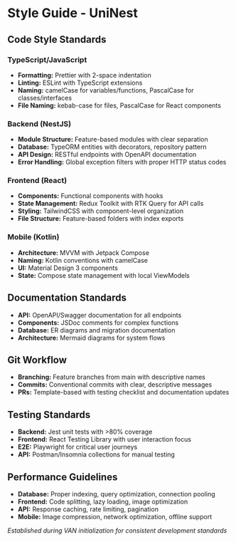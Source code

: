 # Style Guide - UniNest

## Code Style Standards

### TypeScript/JavaScript
- **Formatting:** Prettier with 2-space indentation  
- **Linting:** ESLint with TypeScript extensions
- **Naming:** camelCase for variables/functions, PascalCase for classes/interfaces
- **File Naming:** kebab-case for files, PascalCase for React components

### Backend (NestJS)
- **Module Structure:** Feature-based modules with clear separation
- **Database:** TypeORM entities with decorators, repository pattern
- **API Design:** RESTful endpoints with OpenAPI documentation
- **Error Handling:** Global exception filters with proper HTTP status codes

### Frontend (React)
- **Components:** Functional components with hooks
- **State Management:** Redux Toolkit with RTK Query for API calls
- **Styling:** TailwindCSS with component-level organization
- **File Structure:** Feature-based folders with index exports

### Mobile (Kotlin)
- **Architecture:** MVVM with Jetpack Compose
- **Naming:** Kotlin conventions with camelCase
- **UI:** Material Design 3 components
- **State:** Compose state management with local ViewModels

## Documentation Standards
- **API:** OpenAPI/Swagger documentation for all endpoints
- **Components:** JSDoc comments for complex functions
- **Database:** ER diagrams and migration documentation
- **Architecture:** Mermaid diagrams for system flows

## Git Workflow
- **Branching:** Feature branches from main with descriptive names
- **Commits:** Conventional commits with clear, descriptive messages
- **PRs:** Template-based with testing checklist and documentation updates

## Testing Standards
- **Backend:** Jest unit tests with >80% coverage
- **Frontend:** React Testing Library with user interaction focus
- **E2E:** Playwright for critical user journeys
- **API:** Postman/Insomnia collections for manual testing

## Performance Guidelines
- **Database:** Proper indexing, query optimization, connection pooling
- **Frontend:** Code splitting, lazy loading, image optimization
- **API:** Response caching, rate limiting, pagination
- **Mobile:** Image compression, network optimization, offline support

*Established during VAN initialization for consistent development standards*
